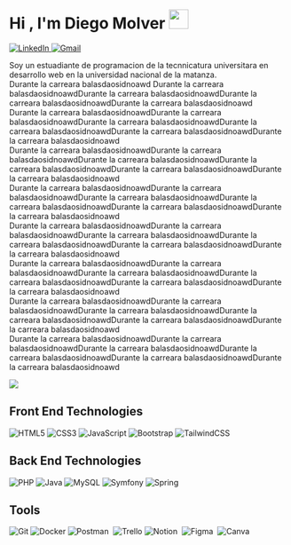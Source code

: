 <h1 align="left"; style="text-decoration=none"><b>Hi , I'm Diego Molver</b> <img src="https://media.giphy.com/media/hvRJCLFzcasrR4ia7z/giphy.gif" width="35"></h1>


<a href="https://www.linkedin.com/in/diego-molver" target="_blank">
  <img src="https://img.shields.io/badge/linkedin-%230077B5.svg?style=for-the-badge&logo=linkedin&logoColor=white" alt="LinkedIn">
</a>

<a href="mailto:molverdiego@gmail.com?subject=Consulta%20desde%20tu%20portfolio&body=Hola%20Diego%2C%20te%20escribo%20porque...">
  <img src="https://img.shields.io/badge/Gmail-D14836?style=for-the-badge&logo=gmail&logoColor=white" alt="Gmail">
</a>

<div>
  <p>
    Soy un estuadiante de programacion de la tecnnicatura universitara en desarrollo web en la universidad nacional de la matanza. <br>
    Durante la carreara balasdaosidnoawd Durante la carreara balasdaosidnoawdDurante la carreara balasdaosidnoawdDurante la carreara balasdaosidnoawdDurante la carreara balasdaosidnoawd <br>
    Durante la carreara balasdaosidnoawdDurante la carreara balasdaosidnoawdDurante la carreara balasdaosidnoawdDurante la carreara balasdaosidnoawdDurante la carreara balasdaosidnoawdDurante la carreara balasdaosidnoawd <br>
    Durante la carreara balasdaosidnoawdDurante la carreara balasdaosidnoawdDurante la carreara balasdaosidnoawdDurante la carreara balasdaosidnoawdDurante la carreara balasdaosidnoawdDurante la carreara balasdaosidnoawd <br>
    Durante la carreara balasdaosidnoawdDurante la carreara balasdaosidnoawdDurante la carreara balasdaosidnoawdDurante la carreara balasdaosidnoawdDurante la carreara balasdaosidnoawdDurante la carreara balasdaosidnoawd <br>
    Durante la carreara balasdaosidnoawdDurante la carreara balasdaosidnoawdDurante la carreara balasdaosidnoawdDurante la carreara balasdaosidnoawdDurante la carreara balasdaosidnoawdDurante la carreara balasdaosidnoawd <br>
    Durante la carreara balasdaosidnoawdDurante la carreara balasdaosidnoawdDurante la carreara balasdaosidnoawdDurante la carreara balasdaosidnoawdDurante la carreara balasdaosidnoawdDurante la carreara balasdaosidnoawd <br>
    Durante la carreara balasdaosidnoawdDurante la carreara balasdaosidnoawdDurante la carreara balasdaosidnoawdDurante la carreara balasdaosidnoawdDurante la carreara balasdaosidnoawdDurante la carreara balasdaosidnoawd <br>
    Durante la carreara balasdaosidnoawdDurante la carreara balasdaosidnoawdDurante la carreara balasdaosidnoawdDurante la carreara balasdaosidnoawdDurante la carreara balasdaosidnoawdDurante la carreara balasdaosidnoawd <br>
  
  </p>
  <img src="https://user-images.githubusercontent.com/74038190/212745723-c7c386dc-108c-4a50-9c76-0f90afb2c0fa.gif">
</div>



<h2 style="margin-bottom=0">Front End Technologies</h2>

![HTML5](https://img.shields.io/badge/html5-%23E34F26.svg?style=for-the-badge&logo=html5&logoColor=white) 
![CSS3](https://img.shields.io/badge/css3-%231572B6.svg?style=for-the-badge&logo=css3&logoColor=white)
![JavaScript](https://img.shields.io/badge/javascript-%23323330.svg?style=for-the-badge&logo=javascript&logoColor=%23F7DF1E) 
![Bootstrap](https://img.shields.io/badge/bootstrap-%238511FA.svg?style=for-the-badge&logo=bootstrap&logoColor=whit)
![TailwindCSS](https://img.shields.io/badge/tailwindcss-%2338B2AC.svg?style=for-the-badge&logo=tailwind-css&logoColor=white)

<h2 style="margin-bottom=0">Back End Technologies</h2> 

![PHP](https://img.shields.io/badge/php-%23777BB4.svg?style=for-the-badge&logo=php&logoColor=white)
![Java](https://img.shields.io/badge/java-%23ED8B00.svg?style=for-the-badge&logo=openjdk&logoColor=white)
![MySQL](https://img.shields.io/badge/mysql-4479A1.svg?style=for-the-badge&logo=mysql&logoColor=white)
![Symfony](https://img.shields.io/badge/symfony-%23000000.svg?style=for-the-badge&logo=symfony&logoColor=white)
![Spring](https://img.shields.io/badge/spring-%236DB33F.svg?style=for-the-badge&logo=spring&logoColor=white)
 
<h2 style="margin-bottom=0">Tools</h2> 
 
![Git](https://img.shields.io/badge/git-%23F05033.svg?style=for-the-badge&logo=git&logoColor=white)
![Docker](https://img.shields.io/badge/docker-%230db7ed.svg?style=for-the-badge&logo=docker&logoColor=white)
![Postman](https://img.shields.io/badge/Postman-FF6C37?style=for-the-badge&logo=postman&logoColor=white)&nbsp;
<img alt="Trello" src="https://img.shields.io/badge/Trello-0052CC?style=for-the-badge&logo=trello&logoColor=white">
![Notion](https://img.shields.io/badge/Notion-%23000000.svg?style=for-the-badge&logo=notion&logoColor=white)&nbsp;
![Figma](https://img.shields.io/badge/figma-%23F24E1E.svg?style=for-the-badge&logo=figma&logoColor=white)&nbsp;
![Canva](https://img.shields.io/badge/Canva-%2300C4CC.svg?style=for-the-badge&logo=Canva&logoColor=white)&nbsp; 

<!-- <img src="https://user-images.githubusercontent.com/74038190/216649426-0c2ee152-84d8-4707-85c4-27a378d2f78a.gif"> -->
